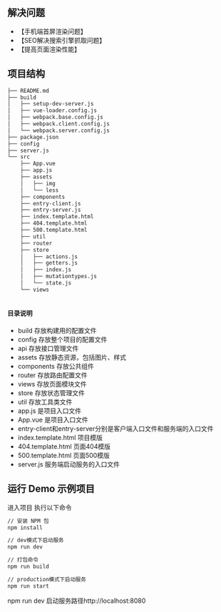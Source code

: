 ## 解决问题
- 【手机端首屏渲染问题】
- 【SEO解决搜索引擎抓取问题】
- 【提高页面渲染性能】

## 项目结构

````bash
├── README.md
├── build
│   ├── setup-dev-server.js
│   ├── vue-loader.config.js
│   ├── webpack.base.config.js
│   ├── webpack.client.config.js
│   └── webpack.server.config.js
├── package.json
├── config
├── server.js
└── src
    ├── App.vue
    ├── app.js
    ├── assets
    │   ├── img
    │   └── less  
    ├── components
    ├── entry-client.js
    ├── entry-server.js
    ├── index.template.html
    ├── 404.template.html
    ├── 500.template.html
    ├── util
    ├── router
    ├── store
    │   ├── actions.js
    │   ├── getters.js
    │   ├── index.js
    │   ├── mutationtypes.js
    │   └── state.js
    └── views
        
````

#### 目录说明

- build 存放构建用的配置文件
- config 存放整个项目的配置文件
- api 存放接口管理文件
- assets 存放静态资源，包括图片、样式
- components 存放公共组件
- router 存放路由配置文件
- views 存放页面模块文件
- store 存放状态管理文件
- util 存放工具类文件
- app.js 是项目入口文件
- App.vue 是项目入口文件
- entry-client和entry-server分别是客户端入口文件和服务端的入口文件
- index.template.html 项目模版
- 404.template.html 页面404模版
- 500.template.html 页面500模版
- server.js 服务端启动服务的入口文件


## 运行 Demo 示例项目

进入项目 执行以下命令

```bash
// 安装 NPM 包
npm install
```

```bash
// dev模式下启动服务
npm run dev
```

```bash
// 打包命令
npm run build
```
```bash
// production模式下启动服务
npm run start
```

npm run dev 启动服务路径http://localhost:8080
